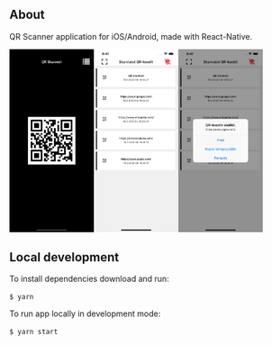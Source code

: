 ## About

QR Scanner application for iOS/Android, made with React-Native.

<img src="https://github.com/jexniemi/qr-scanner/blob/master/screenshots/qrscanner.png" alt="QR Scanner" width="150"><img src="https://github.com/jexniemi/qr-scanner/blob/master/screenshots/qrlist.png" alt="QR List" width="150"><img src="https://github.com/jexniemi/qr-scanner/blob/master/screenshots/qrcode.png" alt="alt text" width="150">

## Local development

To install dependencies download and run:

```$ yarn```

To run app locally in development mode:

```$ yarn start```
